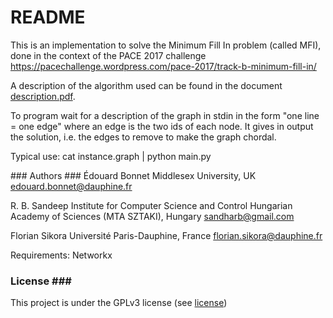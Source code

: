 # README #

This is an implementation to solve the Minimum Fill In problem (called MFI), done in the context of the PACE 2017 challenge
https://pacechallenge.wordpress.com/pace-2017/track-b-minimum-fill-in/

A description of the algorithm used can be found in the document [description.pdf](description.pdf).

To program wait for a description of the graph in stdin in the form "one line = one edge" where an edge is the two ids of each node.
It gives in output the solution, i.e. the edges to remove to make the graph chordal.

Typical use: cat instance.graph | python main.py

### Authors ###
Édouard Bonnet
Middlesex University, UK
edouard.bonnet@dauphine.fr

R. B. Sandeep
Institute for Computer Science and Control
Hungarian Academy of Sciences (MTA SZTAKI), Hungary
sandharb@gmail.com

Florian Sikora
Université Paris-Dauphine, France
florian.sikora@dauphine.fr

Requirements:
Networkx

### License ###
This project is under the GPLv3 license (see [license](LICENSE))
